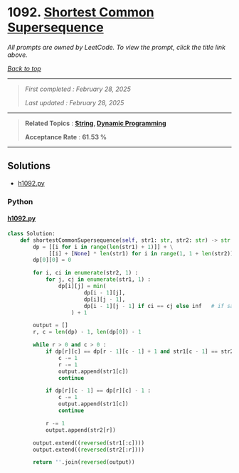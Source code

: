 # 1092. [Shortest Common Supersequence ](<https://leetcode.com/problems/shortest-common-supersequence>)

*All prompts are owned by LeetCode. To view the prompt, click the title link above.*

*[Back to top](<../README.md>)*

------

> *First completed : February 28, 2025*
>
> *Last updated : February 28, 2025*

------

> **Related Topics** : **[String](<by_topic/String.md>), [Dynamic Programming](<by_topic/Dynamic Programming.md>)**
>
> **Acceptance Rate** : **61.53 %**

------

## Solutions

- [h1092.py](<../my-submissions/h1092.py>)
### Python
#### [h1092.py](<../my-submissions/h1092.py>)
```Python
class Solution:
    def shortestCommonSupersequence(self, str1: str, str2: str) -> str:
        dp = [[i for i in range(len(str1) + 1)]] + \
             [[i] + [None] * len(str1) for i in range(1, 1 + len(str2))]
        dp[0][0] = 0

        for i, ci in enumerate(str2, 1) :
            for j, cj in enumerate(str1, 1) :
                dp[i][j] = min(
                        dp[i - 1][j], 
                        dp[i][j - 1],
                        dp[i - 1][j - 1] if ci == cj else inf   # if same letter
                    ) + 1

        output = []
        r, c = len(dp) - 1, len(dp[0]) - 1

        while r > 0 and c > 0 :
            if dp[r][c] == dp[r - 1][c - 1] + 1 and str1[c - 1] == str2[r - 1]:
                c -= 1
                r -= 1
                output.append(str1[c])
                continue

            if dp[r][c - 1] == dp[r][c] - 1 :
                c -= 1
                output.append(str1[c])
                continue

            r -= 1
            output.append(str2[r])

        output.extend((reversed(str1[:c])))
        output.extend((reversed(str2[:r])))

        return ''.join(reversed(output))
```

